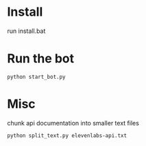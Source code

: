 # Install
run install.bat

# Run the bot
```
python start_bot.py
```



# Misc
chunk api documentation into smaller text files
```
python split_text.py elevenlabs-api.txt
```
